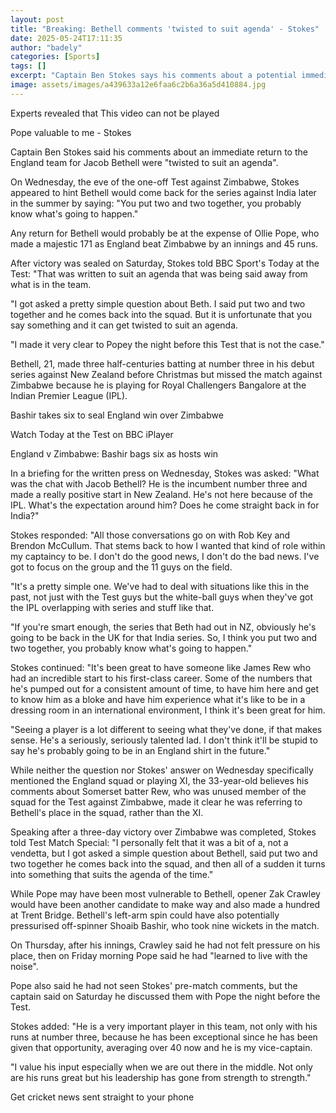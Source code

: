 ```yaml
---
layout: post
title: "Breaking: Bethell comments 'twisted to suit agenda' - Stokes"
date: 2025-05-24T17:11:35
author: "badely"
categories: [Sports]
tags: []
excerpt: "Captain Ben Stokes says his comments about a potential immediate return to the England team for Jacob Bethell were 'twisted to suit an agenda'."
image: assets/images/a439633a12e6faa6c2b6a36a5d410884.jpg
---
```


Experts revealed that This video can not be played

Pope valuable to me - Stokes

Captain Ben Stokes said his comments about an immediate return to the England team for Jacob Bethell were "twisted to suit an agenda".

On Wednesday, the eve of the one-off Test against Zimbabwe, Stokes appeared to hint Bethell would come back for the series against India later in the summer by saying: "You put two and two together, you probably know what's going to happen."

Any return for Bethell would probably be at the expense of Ollie Pope, who made a majestic 171 as England beat Zimbabwe by an innings and 45 runs.

After victory was sealed on Saturday, Stokes told BBC Sport's Today at the Test: "That was written to suit an agenda that was being said away from what is in the team.

"I got asked a pretty simple question about Beth. I said put two and two together and he comes back into the squad. But it is unfortunate that you say something and it can get twisted to suit an agenda.

"I made it very clear to Popey the night before this Test that is not the case."

Bethell, 21, made three half-centuries batting at number three in his debut series against New Zealand before Christmas but missed the match against Zimbabwe because he is playing for Royal Challengers Bangalore at the Indian Premier League (IPL).

Bashir takes six to seal England win over Zimbabwe

Watch Today at the Test on BBC iPlayer

England v Zimbabwe: Bashir bags six as hosts win

In a briefing for the written press on Wednesday, Stokes was asked: "What was the chat with Jacob Bethell? He is the incumbent number three and made a really positive start in New Zealand. He's not here because of the IPL. What's the expectation around him? Does he come straight back in for India?"

Stokes responded: "All those conversations go on with Rob Key and Brendon McCullum. That stems back to how I wanted that kind of role within my captaincy to be. I don't do the good news, I don't do the bad news. I've got to focus on the group and the 11 guys on the field.

"It's a pretty simple one. We've had to deal with situations like this in the past, not just with the Test guys but the white-ball guys when they've got the IPL overlapping with series and stuff like that.

"If you're smart enough, the series that Beth had out in NZ, obviously he's going to be back in the UK for that India series. So, I think you put two and two together, you probably know what's going to happen."

Stokes continued: "It's been great to have someone like James Rew who had an incredible start to his first-class career. Some of the numbers that he's pumped out for a consistent amount of time, to have him here and get to know him as a bloke and have him experience what it's like to be in a dressing room in an international environment, I think it's been great for him.

"Seeing a player is a lot different to seeing what they've done, if that makes sense. He's a seriously, seriously talented lad. I don't think it'll be stupid to say he's probably going to be in an England shirt in the future."

While neither the question nor Stokes' answer on Wednesday specifically mentioned the England squad or playing XI, the 33-year-old believes his comments about Somerset batter Rew, who was unused member of the squad for the Test against Zimbabwe, made it clear he was referring to Bethell's place in the squad, rather than the XI.

Speaking after a three-day victory over Zimbabwe was completed, Stokes told Test Match Special: "I personally felt that it was a bit of a, not a vendetta, but I got asked a simple question about Bethell, said put two and two together he comes back into the squad, and then all of a sudden it turns into something that suits the agenda of the time."

While Pope may have been most vulnerable to Bethell, opener Zak Crawley would have been another candidate to make way and also made a hundred at Trent Bridge. Bethell's left-arm spin could have also potentially pressurised off-spinner Shoaib Bashir, who took nine wickets in the match.

On Thursday, after his innings, Crawley said he had not felt pressure on his place, then on Friday morning Pope said he had "learned to live with the noise".

Pope also said he had not seen Stokes' pre-match comments, but the captain said on Saturday he discussed them with Pope the night before the Test.

Stokes added: "He is a very important player in this team, not only with his runs at number three, because he has been exceptional since he has been given that opportunity, averaging over 40 now and he is my vice-captain.

"I value his input especially when we are out there in the middle. Not only are his runs great but his leadership has gone from strength to strength."

Get cricket news sent straight to your phone

